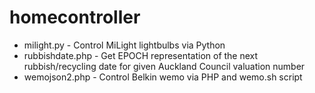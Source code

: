 # homecontroller
- milight.py - Control MiLight lightbulbs via Python
- rubbishdate.php - Get EPOCH representation of the next rubbish/recycling date for given Auckland Council valuation number
- wemojson2.php - Control Belkin wemo via PHP and wemo.sh script
